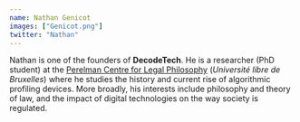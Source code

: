 ```yaml
---
name: Nathan Genicot
images: ["Genicot.png"]
twitter: "Nathan"
---
```


Nathan is one of the founders of **DecodeTech**. He is a researcher (PhD student) at the [Perelman Centre for Legal Philosophy](https://www.philodroit.be/) (*Université libre de Bruxelles*) where he studies the history and current rise of algorithmic profiling devices. More broadly, his interests include philosophy and theory of law, and the impact of digital technologies on the way society is regulated.
